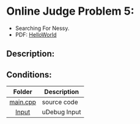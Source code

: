 # Online Judge Problem 5:

- Searching For Nessy.
- PDF: [HelloWorld](https://onlinejudge.org/external/116/11636.pdf)

## Description:


## Conditions: 

|                                                 Folder                                                 | Description              |
| :----------------------------------------------------------------------------------------------------: | ------------------------ |
| [main.cpp]() | source code |
| [Input]() | uDebug Input|

